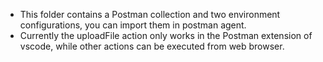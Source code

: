 - This folder contains a Postman collection and two environment configurations, you can import them in postman agent.
- Currently the uploadFile action only works in the Postman extension of vscode, while other actions can be executed from web browser.